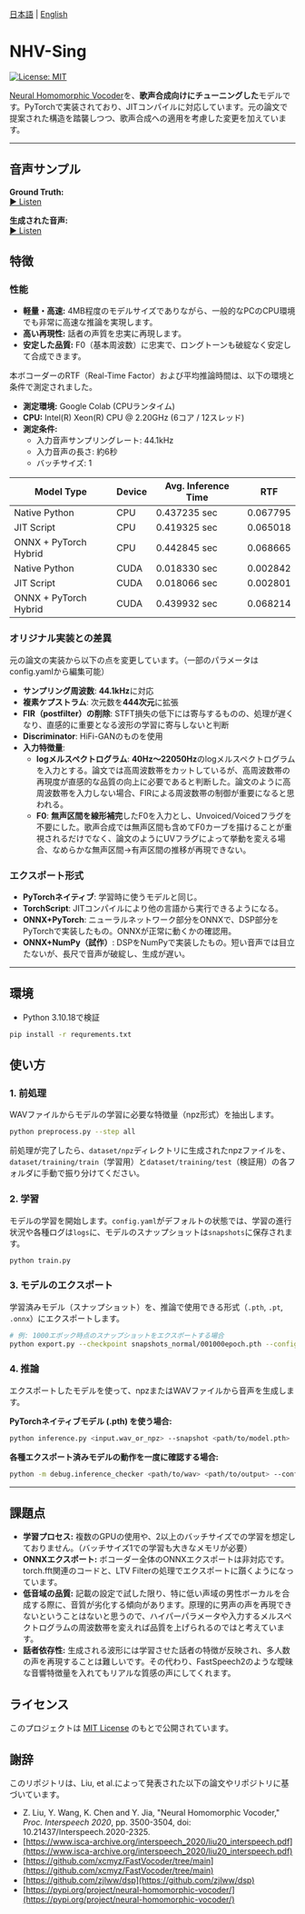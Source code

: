 [日本語](./readme.md) | [English](./README.en.md)

# NHV-Sing

[![License: MIT](https://img.shields.io/badge/License-MIT-yellow.svg)](https://opensource.org/licenses/MIT)

[Neural Homomorphic Vocoder](https://www.isca-archive.org/interspeech_2020/liu20_interspeech.pdf)を、**歌声合成向けにチューニングした**モデルです。PyTorchで実装されており、JITコンパイルに対応しています。元の論文で提案された構造を踏襲しつつ、歌声合成への適用を考慮した変更を加えています。

***

## 音声サンプル

**Ground Truth:**  
[▶️ Listen](sample_wav/ground_truth.wav)

**生成された音声:**  
[▶️ Listen](sample_wav/inference_wav.wav)

## 特徴

### 性能

*   **軽量・高速:** 4MB程度のモデルサイズでありながら、一般的なPCのCPU環境でも非常に高速な推論を実現します。
*   **高い再現性:** 話者の声質を忠実に再現します。
*   **安定した品質:** F0（基本周波数）に忠実で、ロングトーンも破綻なく安定して合成できます。

本ボコーダーのRTF（Real-Time Factor）および平均推論時間は、以下の環境と条件で測定されました。

- **測定環境:** Google Colab (CPUランタイム)
- **CPU:** Intel(R) Xeon(R) CPU @ 2.20GHz (6コア / 12スレッド)
- **測定条件:**
    - 入力音声サンプリングレート: 44.1kHz
    - 入力音声の長さ: 約6秒
    - バッチサイズ: 1

| Model Type            | Device | Avg. Inference Time | RTF      |
|-----------------------|--------|---------------------|----------|
| Native Python         | CPU    | 0.437235 sec        | 0.067795 |
| JIT Script            | CPU    | 0.419325 sec        | 0.065018 |
| ONNX + PyTorch Hybrid | CPU    | 0.442845 sec        | 0.068665 |
| Native Python         | CUDA   | 0.018330 sec        | 0.002842 |
| JIT Script            | CUDA   | 0.018066 sec        | 0.002801 |
| ONNX + PyTorch Hybrid | CUDA   | 0.439932 sec        | 0.068214 |

### オリジナル実装との差異
元の論文の実装から以下の点を変更しています。（一部のパラメータはconfig.yamlから編集可能）

* **サンプリング周波数**: **44.1kHz**に対応
* **複素ケプストラム**: 次元数を**444次元**に拡張
* **FIR（postfilter）の削除**: STFT損失の低下には寄与するものの、処理が遅くなり、直感的に重要となる波形の学習に寄与しないと判断
* **Discriminator**: HiFi-GANのものを使用
* **入力特徴量**:
    * **logメルスペクトログラム**: **40Hz〜22050Hz**のlogメルスペクトログラムを入力とする。論文では高周波数帯をカットしているが、高周波数帯の再現度が直感的な品質の向上に必要であると判断した。論文のように高周波数帯を入力しない場合、FIRによる周波数帯の制御が重要になると思われる。
    * **F0**: **無声区間を線形補完**したF0を入力とし、Unvoiced/Voicedフラグを不要にした。歌声合成では無声区間も含めてF0カーブを描けることが重視されるだけでなく、論文のようにUVフラグによって挙動を変える場合、なめらかな無声区間→有声区間の推移が再現できない。

### エクスポート形式

*  **PyTorchネイティブ**: 学習時に使うモデルと同じ。
*  **TorchScript**: JITコンパイルにより他の言語から実行できるようになる。
*  **ONNX+PyTorch**: ニューラルネットワーク部分をONNXで、DSP部分をPyTorchで実装したもの。ONNXが正常に動くかの確認用。
*  **ONNX+NumPy（試作）**: DSPをNumPyで実装したもの。短い音声では目立たないが、長尺で音声が破綻し、生成が遅い。

***

## 環境

* Python 3.10.18で検証

```bash
pip install -r requrements.txt
```

## 使い方

### 1. 前処理

WAVファイルからモデルの学習に必要な特徴量（npz形式）を抽出します。

```bash
python preprocess.py --step all
```

前処理が完了したら、`dataset/npz`ディレクトリに生成されたnpzファイルを、`dataset/training/train`（学習用）と`dataset/training/test`（検証用）の各フォルダに手動で振り分けてください。

### 2. 学習

モデルの学習を開始します。`config.yaml`がデフォルトの状態では、学習の進行状況や各種ログは`logs`に、モデルのスナップショットは`snapshots`に保存されます。

```bash
python train.py
```

### 3. モデルのエクスポート

学習済みモデル（スナップショット）を、推論で使用できる形式（`.pth`, `.pt`, `.onnx`）にエクスポートします。

```bash
# 例: 1000エポック時点のスナップショットをエクスポートする場合
python export.py --checkpoint snapshots_normal/001000epoch.pth --config config.yaml
```

### 4. 推論

エクスポートしたモデルを使って、npzまたはWAVファイルから音声を生成します。

**PyTorchネイティブモデル (.pth) を使う場合:**

```bash
python inference.py <input.wav_or_npz> --snapshot <path/to/model.pth>
```

**各種エクスポート済みモデルの動作を一度に確認する場合:**

```bash
python -m debug.inference_checker <path/to/wav> <path/to/output> --config config.yaml --pth_path exported_models/model.pth --pt_path exported_models/model_jit.pt --onnx_path exported_models/core_model.onnx
```

***

## 課題点

*   **学習プロセス:** 複数のGPUの使用や、2以上のバッチサイズでの学習を想定しておりません。（バッチサイズ1での学習も大きなメモリが必要）
*   **ONNXエクスポート:** ボコーダー全体のONNXエクスポートは非対応です。torch.fft関連のコードと、LTV Filterの処理でエクスポートに躓くようになっています。
*   **低音域の品質:** 記載の設定で試した限り、特に低い声域の男性ボーカルを合成する際に、音質が劣化する傾向があります。原理的に男声の声を再現できないということはないと思うので、ハイパーパラメータや入力するメルスペクトログラムの周波数帯を変えれば品質を上げられるのではと考えています。
*   **話者依存性:** 生成される波形には学習させた話者の特徴が反映され、多人数の声を再現することは難しいです。その代わり、FastSpeech2のような曖昧な音響特徴量を入れてもリアルな質感の声にしてくれます。

## ライセンス

このプロジェクトは [MIT License](LICENCE) のもとで公開されています。

## 謝辞

このリポジトリは、Liu, et al.によって発表された以下の論文やリポジトリに基づいています。

*   Z. Liu, Y. Wang, K. Chen and Y. Jia, "Neural Homomorphic Vocoder," *Proc. Interspeech 2020*, pp. 3500-3504, doi: 10.21437/Interspeech.2020-2325.
*   [https://www.isca-archive.org/interspeech_2020/liu20_interspeech.pdf](https://www.isca-archive.org/interspeech_2020/liu20_interspeech.pdf)
*   [https://github.com/xcmyz/FastVocoder/tree/main](https://github.com/xcmyz/FastVocoder/tree/main)
*   [https://github.com/zjlww/dsp](https://github.com/zjlww/dsp)
*   [https://pypi.org/project/neural-homomorphic-vocoder/](https://pypi.org/project/neural-homomorphic-vocoder/)

